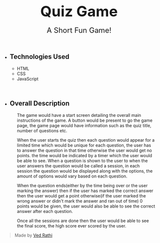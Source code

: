 <!-- markdownlint-disable-file -->

<center>

# <font size = "7"> Quiz Game </font>

<font size = "5">A Short Fun Game!</font>

<br>

</center>

* ## Technologies Used
    - HTML
    - CSS
    - JavaScript

<br>

* ## Overall Description

    <ul>

    The game would have a start screen detailing the overall main instructions of the game. A button would be present to go the game page, the game page would have information such as the quiz title, number of questions etc. 
    
    When the user starts the quiz then each question would appear for a limited time which would be unique for each question, the user has to answer the question in that time otherwise the user would get no points. the time would be indicated by a timer which the user would be able to see. When a question is shown to the user to when the user answers the question would be called a session, in each session the question would be displayed along with the options, the amount of options would vary based on each question. 
    
    When the question ends(either by the time being over or the user marking the answer) then if the user has marked the correct answer then the user would get a point otherwise(if the user marked the wrong answer or didn't mark the answer and ran out of time) 0 points would be given, the user would also be able to see the correct answer after each question. 
    
    Once all the sessions are done then the user would be able to see the final score, the high score ever scored by the user.
    
    </ul>


> Made by [Ved Rathi](https://ved-programmer.github.io/)
